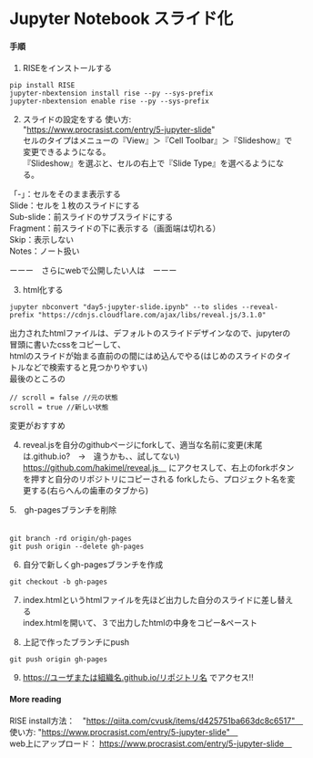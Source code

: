 # Jupyter Notebook スライド化

#### 手順

1. RISEをインストールする

```ターミナル
pip install RISE
jupyter-nbextension install rise --py --sys-prefix
jupyter-nbextension enable rise --py --sys-prefix
```

2. スライドの設定をする
使い方: <br>
"https://www.procrasist.com/entry/5-jupyter-slide" <br>
セルのタイプはメニューの『View』＞『Cell Toolbar』＞『Slideshow』で変更できるようになる。 <br>
『Slideshow』を選ぶと、セルの右上で『Slide Type』を選べるようになる。 <br>

「-」：セルをそのまま表示する  <br>
Slide：セルを１枚のスライドにする  <br>
Sub-slide：前スライドのサブスライドにする  <br>
Fragment：前スライドの下に表示する（画面端は切れる）  <br>
Skip：表示しない  <br>
Notes：ノート扱い  <br>

ーーー　さらにwebで公開したい人は　ーーー  <br>

3. html化する  <br>
```ターミナル
jupyter nbconvert "day5-jupyter-slide.ipynb" --to slides --reveal-prefix "https://cdnjs.cloudflare.com/ajax/libs/reveal.js/3.1.0"
```
出力されたhtmlファイルは、デフォルトのスライドデザインなので、jupyterの冒頭に書いたcssをコピーして、  <br>
htmlのスライドが始まる直前の<style></style>の間にはめ込んでやる(はじめのスライドのタイトルなどで検索すると見つかりやすい)  <br>
最後のところの
```
// scroll = false //元の状態
scroll = true //新しい状態
```
変更がおすすめ　 <br>

4. reveal.jsを自分のgithubページにforkして、適当な名前に変更(末尾は.github.io?　→　違うかも、、試してない)　 <br>
https://github.com/hakimel/reveal.js　
にアクセスして、右上のforkボタンを押すと自分のリポジトリにコピーされる
forkしたら、プロジェクト名を変更する(右らへんの歯車のタブから)

5.　gh-pagesブランチを削除　 <br>　

```ターミナル
git branch -rd origin/gh-pages
git push origin --delete gh-pages
```

6. 自分で新しくgh-pagesブランチを作成　 <br>

```ターミナル
git checkout -b gh-pages
```

7. index.htmlというhtmlファイルを先ほど出力した自分のスライドに差し替える　<br>
index.htmlを開いて、３で出力したhtmlの中身をコピー&ペースト　<br>

8. 上記で作ったブランチにpush　<br>

```ターミナル
git push origin gh-pages
```

9. https://ユーザまたは組織名.github.io/リポジトリ名 でアクセス!!　<br>

#### More reading
RISE install方法：　"https://qiita.com/cvusk/items/d425751ba663dc8c6517"　<br>
使い方: "https://www.procrasist.com/entry/5-jupyter-slide"　<br>
web上にアップロード： https://www.procrasist.com/entry/5-jupyter-slide　<br>
